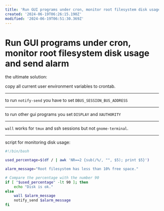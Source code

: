 ```yaml
---
title: 'Run GUI programs under cron, monitor root filesystem disk usage and send alarm'
created: '2024-06-19T06:26:15.190Z'
modified: '2024-06-19T06:51:30.369Z'
---
```


# Run GUI programs under cron, monitor root filesystem disk usage and send alarm

the ultimate solution:

copy all current user environment variables to crontab.

---

to run `notify-send` you have to set `DBUS_SESSION_BUS_ADDRESS`

---

to run other gui programs you set `DISPLAY` and `XAUTHORITY`

---

`wall` works for `tmux` and ssh sessions but not `gnome-terminal`. 

---

script for monitoring disk usage:

```bash
#!/bin/bash

used_percentage=$(df / | awk 'NR==2 {sub(/%/, "", $5); print $5}')

alarm_message="Root filesystem has less than 10% free space."

# Compare the percentage with the number 90
if [ "$used_percentage" -lt 90 ]; then
    echo "Disk is ok."
else
    wall $alarm_message
    notify_send $alarm_message
fi
```

